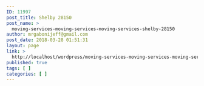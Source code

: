```yaml
---
ID: 11997
post_title: Shelby 28150
post_name: >
  moving-services-moving-services-moving-services-shelby-28150
author: mrgabonijeff@gmail.com
post_date: 2018-03-28 01:51:31
layout: page
link: >
  http://localhost/wordpress/moving-services-moving-services-moving-services-shelby-28150/
published: true
tags: [ ]
categories: [ ]
---
```

